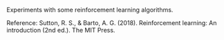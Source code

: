 Experiments with some reinforcement learning algorithms.

Reference: Sutton, R. S., & Barto, A. G. (2018). Reinforcement learning: An introduction (2nd ed.). The MIT Press.
